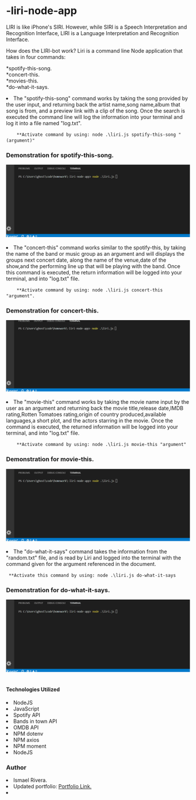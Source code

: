 # -liri-node-app

 LIRI is like iPhone's SIRI. However, while SIRI is a Speech Interpretation and Recognition Interface, LIRI is a Language Interpretation and Recognition Interface.

How does the LIRI-bot work? Liri is a command line Node application that takes in four commands:


 *spotify-this-song.<br>
 *concert-this.<br>
 *movies-this.<br>
 *do-what-it-says.<br>
 
<li> The "spotify-this-song" command works by taking the song provided by the user input, and returning back the artist name,song name,album that song is from, and a preview link with a clip of the song. Once the search is executed the command line will log the information into your terminal and log it into a file named "log.txt".

        **Activate command by using: node .\liri.js spotify-this-song "(argument)"  
<h3><b>Demonstration for spotify-this-song.</b></h3>
<img src="spotify-this.gif">    
</li><br>

<li> The "concert-this" command works similar to the spotify-this, by taking the name of the band or music group as an argument and will displays the groups next concert date, along the name of the venue,date of the show,and the performing line up that will be playing with the band. Once this command is executed, the return information will be logged into your terminal, and into "log.txt" file.

        **Activate command by using: node .\liri.js concert-this "argument".
<h3><b>Demonstration for concert-this.</b></h3>
<img src="concert-this gif.gif">


</li><br>
  <li>The "movie-this" command works by taking the movie name input by the user as an argument and returning back the movie title,release date,IMDB rating,Rotten Tomatoes rating,origin of country produced,available languages,a short plot, and the actors starring in the movie. Once the command is executed, the returned information will be logged into your terminal, and into "log.txt" file.

        **Activate command by using: node .\liri.js movie-this "argument"
<h3><b>Demonstration for movie-this.</b></h3>
<img src="movie-this.gif">
</li><br>

<li>The "do-what-it-says" command takes the information from the "random.txt" file, and is read by Liri and logged into the terminal with the command given for the argument referenced in the document.

     **Activate this command by using: node .\liri.js do-what-it-says
<h3><b>Demonstration for do-what-it-says.</b></h3>
<img src="do-what-it-says.gif">
</li><br>
<h4>Technologies Utilized</h4>
<li>NodeJS</li>
<li>JavaScript</li>
<li>Spotify API</li>
<li>Bands in town API</li>
<li>OMDB API</li>
<li>NPM dotenv</li>
<li>NPM axios</li>
<li>NPM moment</li>
<li>NodeJS</li>

<h3>Author</h3>
<li>Ismael Rivera.</li>
<li>Updated portfolio: <a href="./homework/Bootstrap-Portfolio/portfolio.html">Portfolio Link.</a><li>